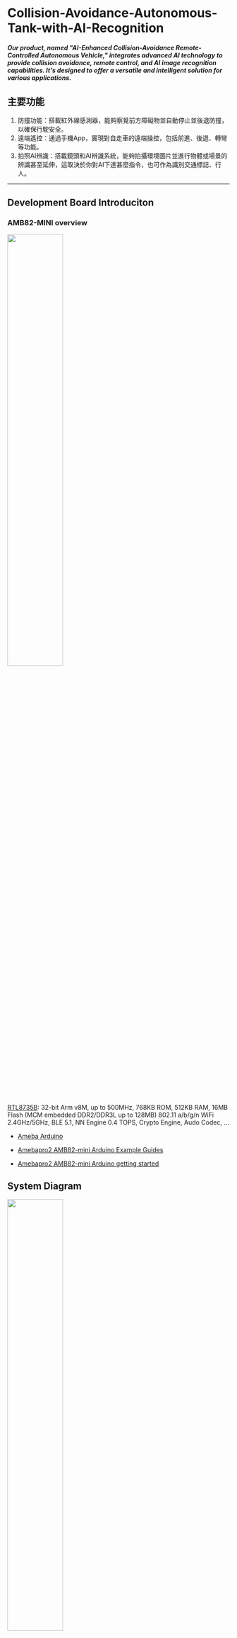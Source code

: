 # Collision-Avoidance-Autonomous-Tank-with-AI-Recognition <br>
_**Our product, named "AI-Enhanced Collision-Avoidance Remote-Controlled Autonomous Vehicle," integrates advanced AI technology to provide collision avoidance, remote control, and AI image recognition capabilities. It's designed to offer a versatile and intelligent solution for various applications.**_ <br>

## 主要功能
1. 防撞功能：搭載紅外線感測器，能夠察覺前方障礙物並自動停止並後退防撞，以確保行駛安全。<br>
2. 遠端遙控：通過手機App，實現對自走車的遠端操控，包括前進、後退、轉彎等功能。<br>
3. 拍照AI辨識：搭載鏡頭和AI辨識系統，能夠拍攝環境圖片並進行物體或場景的辨識甚至延伸，這取決於你對AI下達甚麼指令，也可作為識別交通標誌、行人。<br>
--------------------------------------------------------------
## Development Board Introduciton
### AMB82-MINI overview
<p><img width="50%" height="50%" src="https://www.amebaiot.com/wp-content/uploads/2023/03/amb82_mini.png"></p>

[RTL8735B](https://www.amebaiot.com/en/amebapro2/): 32-bit Arm v8M, up to 500MHz, 768KB ROM, 512KB RAM, 16MB Flash (MCM embedded DDR2/DDR3L up to 128MB) 802.11 a/b/g/n WiFi 2.4GHz/5GHz, BLE 5.1, NN Engine 0.4 TOPS, Crypto Engine, Audo Codec, …

* [Ameba Arduino](https://www.amebaiot.com/en/ameba-arduino-summary/)

* [Amebapro2 AMB82-mini Arduino Example Guides](https://www.amebaiot.com/en/amebapro2-amb82-mini-arduino-peripherals-examples)

* [Amebapro2 AMB82-mini Arduino getting started](https://www.amebaiot.com/en/amebapro2-amb82-mini-arduino-getting-started/) <br>
## System Diagram
<p><img width="50%" height="50%" src="https://github.com/wang930510/Collision-Avoidance-Autonomous-Tank-with-AI-Recognition/assets/136217880/d0a45b2b-73d9-43c2-9a99-4ab14358ad4e"></p>

<p><img width="50%" height="50%" src="https://github.com/wang930510/Collision-Avoidance-Autonomous-Tank-with-AI-Recognition/assets/136217880/c926af5f-4200-4ffe-888b-fdd930b07bfd"></p>

## Implementation
### Server: 
code:<br>
[AmebaPro2_Whisper_LlavaNext_server.py](https://github.com/rkuo2000/Arduino/blob/7b27c19c8d924dda0ef92c7febe82ba65bbf08fa/examples/AMB82-MINI/src/AmebaPro2_Whisper_LlavaNext_server.py#L4)
``` @app.post("/asr")
async def post_asr(data: Base64audio):
    try:
        # Save the decoded audio data to a MP4 file
        decoded_data = base64.b64decode(data.base64_string)
        with open("speech.mp4", "wb") as f:
            f.write(decoded_data)

        # Whisper transcribe
        result = ASR.transcribe("speech.mp4",fp16=False)
        header1 = "ASR:"
        print(header1+result["text"])
        return Response(header1+result["text"])
    except Exception as e:
        raise HTTPException(status_code=500, detail=str(e))
```

## Demo Video
### [藍芽遙控+AI辨識](https://www.youtube.com/watch?app=desktop&si=WUV3qTxEbcg9R8pC&v=CAePZU45b6w&feature=youtu.be) <br>
<p><img width="50%" height="50%" src="https://github.com/wang930510/Collision-Avoidance-Autonomous-Tank-with-AI-Recognition/assets/136217880/0beb0b52-e42e-4d7f-88df-8242f30d5b5e"></p>

### [飛時感測防撞](https://www.youtube.com/watch?v=PPgx732bsN8)<br>
<p><img width="50%" height="50%" src="https://github.com/wang930510/Collision-Avoidance-Autonomous-Tank-with-AI-Recognition/assets/136217880/582ab8c6-3c15-49b3-a4f1-5403a086a6c5"></p>

<br>
